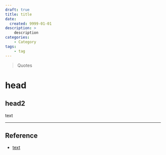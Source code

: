```yaml
---
draft: true
title: title
date:
  created: 9999-01-01
description: >
    description
categories:
    - Category
tags:
    - tag
---
```


> Quotes

# head

## head2

text

---
## Reference
- [text]()